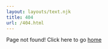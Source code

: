 ```yaml
---
layout: layouts/text.njk
title: 404
url: /404.html
---
```

Page not found! Click here to go [home](/)